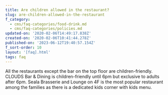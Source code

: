 ```yaml
---
title: Are children allowed in the restaurant?
slug: are-children-allowed-in-the-restaurant
f_category:
  - cms/faq-categories/food-drink.md
  - cms/faq-categories/policies.md
updated-on: '2020-02-06T14:49:17.838Z'
created-on: '2020-02-06T10:41:44.278Z'
published-on: '2023-06-12T19:40:57.154Z'
f_sort-order: 10
layout: '[faq].html'
tags: faq
---
```


All the restaurants except the bar on the top floor are children-friendly. CLOUDS Bar & Dining is children-friendly until 6pm but exclusive to adults after 6pm. Seala Brasserie and Lounge on 4F is the most popular restaurant among the families as there is a dedicated kids corner with kids menu.

‍
